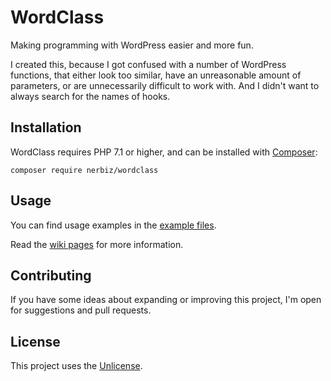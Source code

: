 # WordClass

Making programming with WordPress easier and more fun.

I created this, because I got confused with a number of WordPress functions, that either look too similar, have an unreasonable amount of parameters, or are unnecessarily difficult to work with. And I didn't want to always search for the names of hooks.

## Installation

WordClass requires PHP 7.1 or higher, and can be installed with [Composer](https://getcomposer.org/):
```
composer require nerbiz/wordclass
```

## Usage

You can find usage examples in the [example files](https://github.com/nerbiz/wordclass/tree/master/example).

Read the [wiki pages](https://github.com/nerbiz/wordclass/wiki) for more information.

## Contributing

If you have some ideas about expanding or improving this project, I'm open for suggestions and pull requests.

## License

This project uses the [Unlicense](http://unlicense.org/).
